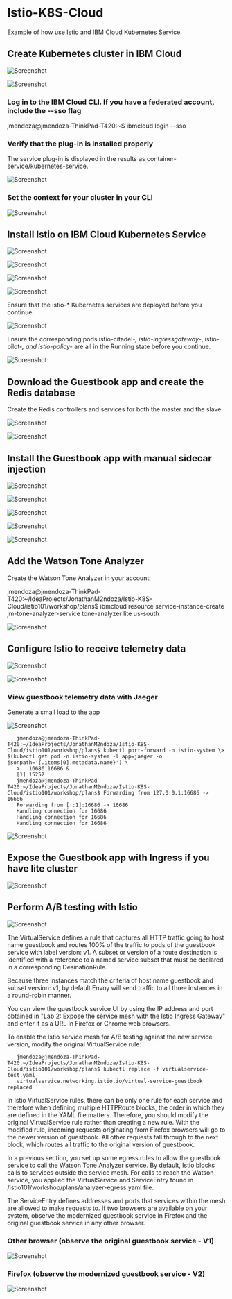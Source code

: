 # Istio-K8S-Cloud

Example of how use Istio and IBM Cloud Kubernetes Service.

## Create Kubernetes cluster in IBM Cloud

![Screenshot](prtsc/Istio-K8S-Cloud-3.png)

![Screenshot](prtsc/Istio-K8S-Cloud-3.1.png)

### Log in to the IBM Cloud CLI. If you have a federated account, include the --sso flag

jmendoza@jmendoza-ThinkPad-T420:~$ ibmcloud login --sso

###  Verify that the plug-in is installed properly

The service plug-in is displayed in the results as container-service/kubernetes-service.

![Screenshot](prtsc/Istio-K8S-Cloud-1.png)

### Set the context for your cluster in your CLI

![Screenshot](prtsc/Istio-K8S-Cloud-4.png)

## Install Istio on IBM Cloud Kubernetes Service

![Screenshot](prtsc/Istio-K8S-Cloud-7.png)

![Screenshot](prtsc/Istio-K8S-Cloud-8.png)

![Screenshot](prtsc/Istio-K8S-Cloud-9.png)

![Screenshot](prtsc/Istio-K8S-Cloud-9.1.png)

Ensure that the istio-* Kubernetes services are deployed before you continue:

![Screenshot](prtsc/Istio-K8S-Cloud-10.png)

Ensure the corresponding pods istio-citadel-*, istio-ingressgateway-*, istio-pilot-*, and istio-policy-* are all in the Running state before you continue.

![Screenshot](prtsc/Istio-K8S-Cloud-11.png)

## Download the Guestbook app and create the Redis database

Create the Redis controllers and services for both the master and the slave:

![Screenshot](prtsc/Istio-K8S-Cloud-13.png)

![Screenshot](prtsc/Istio-K8S-Cloud-14.png)

## Install the Guestbook app with manual sidecar injection

![Screenshot](prtsc/Istio-K8S-Cloud-15.png)

![Screenshot](prtsc/Istio-K8S-Cloud-15.1.png)

![Screenshot](prtsc/Istio-K8S-Cloud-15.2.png)

![Screenshot](prtsc/Istio-K8S-Cloud-15.3.png)

![Screenshot](prtsc/Istio-K8S-Cloud-15.4.png)

## Add the Watson Tone Analyzer

Create the Watson Tone Analyzer in your account:

jmendoza@jmendoza-ThinkPad-T420:~/IdeaProjects/JonathanM2ndoza/Istio-K8S-Cloud/istio101/workshop/plans$ ibmcloud resource service-instance-create jm-tone-analyzer-service tone-analyzer lite us-south

![Screenshot](prtsc/Istio-K8S-Cloud-16.png)

## Configure Istio to receive telemetry data

![Screenshot](prtsc/Istio-K8S-Cloud-17.png)

![Screenshot](prtsc/Istio-K8S-Cloud-17.1.png)

### View guestbook telemetry data with Jaeger

Generate a small load to the app

![Screenshot](prtsc/Istio-K8S-Cloud-18.png)

  ```shell
     jmendoza@jmendoza-ThinkPad-T420:~/IdeaProjects/JonathanM2ndoza/Istio-K8S-Cloud/istio101/workshop/plans$ kubectl port-forward -n istio-system \>   $(kubectl get pod -n istio-system -l app=jaeger -o jsonpath='{.items[0].metadata.name}') \
     >   16686:16686 &
     [1] 15252
     jmendoza@jmendoza-ThinkPad-T420:~/IdeaProjects/JonathanM2ndoza/Istio-K8S-Cloud/istio101/workshop/plans$ Forwarding from 127.0.0.1:16686 -> 16686
     Forwarding from [::1]:16686 -> 16686
     Handling connection for 16686
     Handling connection for 16686
     Handling connection for 16686
  ```

![Screenshot](prtsc/Istio-K8S-Cloud-18.1.png)

## Expose the Guestbook app with Ingress if you have lite cluster

![Screenshot](prtsc/Istio-K8S-Cloud-19.png)

## Perform A/B testing with Istio

![Screenshot](prtsc/Istio-K8S-Cloud-20.png)

The VirtualService defines a rule that captures all HTTP traffic going to host name guestbook and routes 100% of the traffic to pods of the guestbook service with label version: v1. A subset or version of a route destination is identified with a reference to a named service subset that must be declared in a corresponding DesinationRule. 

Because three instances match the criteria of host name guestbook and subset version: v1, by default Envoy will send traffic to all three instances in a round-robin manner.

You can view the guestbook service UI by using the IP address and port obtained in "Lab 2: Expose the service mesh with the Istio Ingress Gateway" and enter it as a URL in Firefox or Chrome web browsers.

To enable the Istio service mesh for A/B testing against the new service version, modify the original VirtualService rule:

  ```shell
     jmendoza@jmendoza-ThinkPad-T420:~/IdeaProjects/JonathanM2ndoza/Istio-K8S-Cloud/istio101/workshop/plans$ kubectl replace -f virtualservice-test.yaml
     virtualservice.networking.istio.io/virtual-service-guestbook replaced
  ```

In Istio VirtualService rules, there can be only one rule for each service and therefore when defining multiple HTTPRoute blocks, the order in which they are defined in the YAML file matters. Therefore, you should modify the original VirtualService rule rather than creating a new rule. With the modified rule, incoming requests originating from Firefox browsers will go to the newer version of guestbook. All other requests fall through to the next block, which routes all traffic to the original version of guestbook.

In a previous section, you set up some egress rules to allow the guestbook service to call the Watson Tone Analyzer service. By default, Istio blocks calls to services outside the service mesh. For calls to reach the Watson service, you applied the VirtualService and ServiceEntry found in /istio101/workshop/plans/analyzer-egress.yaml file.

The ServiceEntry defines addresses and ports that services within the mesh are allowed to make requests to. If two browsers are available on your system, observe the modernized guestbook service in Firefox and the original guestbook service in any other browser.

### Other browser (observe the original guestbook service - V1)

![Screenshot](prtsc/Istio-K8S-Cloud-20.1.png)

### Firefox (observe the modernized guestbook service - V2)

![Screenshot](prtsc/Istio-K8S-Cloud-20.2.png)

































